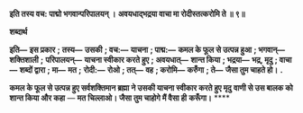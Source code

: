 **इति तस्य वच: पाद्मो भगवान्परिपालयन् ।** **अवयधाद्भद्रया वाचा मा रोदीस्तत्करोमि ते ॥ ९॥** 

**शब्दार्थ** 

**इति—** **इस प्रकार** **; तस्य—** **उसकी** **; वच:—** **याचना** **; पाद्म:—** **कमल के फूल से उत्पन्न हुआ** **; भगवान्—** **शक्तिशाली** **;** **परिपालयन्—** **याचना स्वीकार करते हुए** **; अवयधात्—** **शान्त किया** **; भद्रया—** **भद्र, मृदु** **; वाचा—** **शब्दों द्वारा** **; मा—** **मत** **;** **रोदी:—** **रोओ** **; तत्—** **वह** **; करोमि—** **करुँगा** **; ते—** **जैसा तुम चाहते हो।** **.** 

**कमल के फूल से उत्पन्न हुए सर्वशक्तिमान ब्रह्मा ने उसकी याचना स्वीकार करते हुए मृदु** **वाणी से उस बालक को शान्त किया और कहा** — **मत चिल्लाओ। जैसा तुम चाहोगे मैं वैसा ही** **करूँगा।** **** 